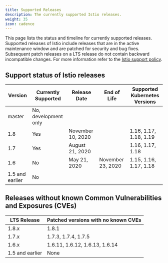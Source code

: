 ```yaml
---
title: Supported Releases
description: The currently supported Istio releases.
weight: 35
icon: cadence
---
```


This page lists the status and timeline for currently supported releases. Supported releases of Istio include releases that are in the active
maintenance window and are patched for security and bug fixes. Subsequent patch releases on a LTS release do not contain backward incompatible
changes. For more information refer to the [Istio support policy](../release-cadence/).

## Support status of Istio releases

| Version         | Currently Supported   | Release Date      | End of Life       | Supported Kubernetes Versions |
|-----------------|-----------------------|-------------------|-------------------|-------------------------------|
| master          | No, development only  |                   |                   |                               |
| 1.8             | Yes                   | November 10, 2020 |                   | 1.16, 1.17, 1.18, 1.19        |
| 1.7             | Yes                   | August 21, 2020   |                   | 1.16, 1.17, 1.18              |
| 1.6             | No                    | May 21, 2020      | November 23, 2020 | 1.15, 1.16, 1.17, 1.18        |
| 1.5 and earlier | No                    |                   |                   |                               |

## Releases without known Common Vulnerabilities and Exposures (CVEs)

| LTS Release                | Patched versions with no known CVEs  |
|----------------------------|--------------------------------------|
| 1.8.x                      | 1.8.1                                |
| 1.7.x                      | 1.7.3, 1.7.4, 1.7.5                  |
| 1.6.x                      | 1.6.11, 1.6.12, 1.6.13, 1.6.14       |
| 1.5 and earlier            | None                                 |
